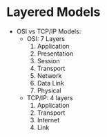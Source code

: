 # Layered Models
- OSI vs TCP/IP Models:
	- OSI: 7 Layers
		1. Application
		2. Presentation
		3. Session
		4. Transport
		5.  Network
		6.  Data Link
		7. Physical
	- TCP/IP: 4 layers
		1. Application
		2. Transport
		 3. Internet
		4. Link
